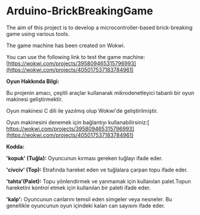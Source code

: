 # Arduino-BrickBreakingGame
The aim of this project is to develop a microcontroller-based brick-breaking game using various tools.

The game machine has been created on Wokwi. 

You can use the following link to test the game machine: [https://wokwi.com/projects/395809465315796993](https://wokwi.com/projects/405017537183784961) 

**Oyun Hakkında Bilgi:**

Bu projenin amacı, çeşitli araçlar kullanarak mikrodenetleyici tabanlı bir oyun makinesi  geliştirmektir.

Oyun makinesi C dili ile yazılmış olup Wokwi'de geliştirilmiştir. 

Oyun makinesini denemek için bağlantıyı kullanabilirsiniz:[ https://wokwi.com/projects/395809465315796993](https://wokwi.com/projects/405017537183784961)

**Kodda:**

**'kopuk' (Tuğla):** Oyuncunun kırması gereken tuğlayı ifade eder.

**'civciv' (Top):** Etrafında hareket eden ve tuğlalara çarpan topu ifade eder.

**'tahta'(Palet):** Topu yönlendirmek ve yanmamak için kullanılan palet.Topun hareketini kontrol etmek için kullanılan bir paleti ifade eder.

**'kalp':** Oyuncunun canlarını temsil eden simgeler veya nesneler. Bu genellikle oyuncunun oyun içindeki kalan can sayısını ifade eder.

